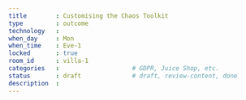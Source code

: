 ```yaml
---
title        : Customising the Chaos Toolkit
type         : outcome
technology   :
when_day     : Mon
when_time    : Eve-1
locked       : true
room_id      : villa-1
categories   :                    # GDPR, Juice Shop, etc.
status       : draft              # draft, review-content, done
description  :
---
```


<!--## Outcomes

(...)

## References

(...)-->
